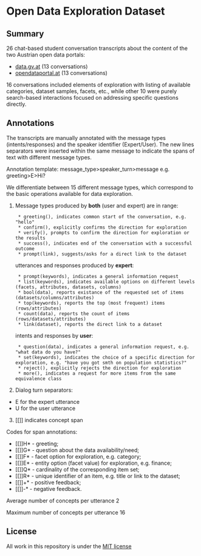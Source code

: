 # Open Data Exploration Dataset

## Summary

26 chat-based student conversation transcripts about the content of the two Austrian open data portals:

* [data.gv.at](https://www.data.gv.at) (13 conversations)
* [opendataportal.at](https://www.opendataportal.at) (13 conversations)


16 conversations included elements of exploration with listing of available categories, dataset samples, facets, etc., while other 10 were purely search-based interactions focused on addressing specific questions directly.


## Annotations

The transcripts are manually annotated with the message types (intents/responses) and the speaker identifier (Expert/User). The new lines separators were inserted within the same message to indicate the spans of text with different message types.


Annotation template: message_type>speaker_turn>message
e.g. greeting>E>Hi?

We differentiate between 15 different message types, which correspond to the basic  operations available for data exploration.

1. Message types produced by **both** (user and expert) are in range:
   
        * greeting(), indicates common start of the conversation, e.g. "hello"
        * confirm(), explicitly confirms the direction for exploration
        * verify(), prompts to confirm the direction for exploration or the results
        * success(), indicates end of the conversation with a successful outcome
        * prompt(link), suggests/asks for a direct link to the dataset

    utterances and responses produced by **expert**:

        * prompt(keywords), indicates a general information request
        * list(keywords), indicates available options on different levels (facets, attributes, datasets, columns)
        * bool(data), reports existance of the requested set of items (datasets/columns/attributes)
        * top(keywords), reports the top (most frequent) items (rows/attributes)
        * count(data), reports the count of items (rows/datasets/attributes)
        * link(dataset), reports the direct link to a dataset


    intents and responses by **user**:
    
        * question(data), indicates a general information request, e.g. "what data do you have?"
        * set(keywords), indicates the choice of a specific direction for exploration, e.g. "have you got smth on population statistics?"
        * reject(), explicitly rejects the direction for exploration
        * more(), indicates a request for more items from the same equivalence class



2. Dialog turn separators:

* E for the expert utterance
* U for the user utterance

3. [[]] indicates concept span

Codes for span annotations:

* [[]]H* - greeting;
* [[]]G* - question about the data availability/need;
* [[]]F* - facet option for exploration, e.g. category;
* [[]]E* - entity option (facet value) for exploration, e.g. finance;
* [[]]Q* - cardinality of the corresponding item set;
* [[]]R* - unique identifier of an item, e.g. title or link to the dataset;
* [[]]+* - positive feedback;
* [[]]-* - negative feedback.

Average number of concepts per utterance 2

Maximum number of concepts per utterance 16


## License  
  
All work in this repository is under the [MIT license](LICENSE)
